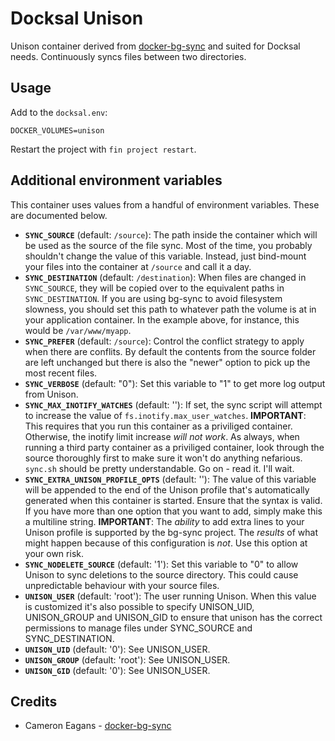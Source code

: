 # Docksal Unison

Unison container derived from [docker-bg-sync](https://github.com/cweagans/docker-bg-sync) and suited for 
Docksal needs. Continuously syncs files between two directories. 

## Usage

Add to the `docksal.env`:

```
DOCKER_VOLUMES=unison
```

Restart the project with `fin project restart`.

## Additional environment variables

This container uses values from a handful of environment variables. These are
documented below.

  * **`SYNC_SOURCE`** (default: `/source`): The path inside the container which
    will be used as the source of the file sync. Most of the time, you probably
    shouldn't change the value of this variable. Instead, just bind-mount your
    files into the container at `/source` and call it a day.
  * **`SYNC_DESTINATION`** (default: `/destination`): When files are changed in
    `SYNC_SOURCE`, they will be copied over to the equivalent paths in `SYNC_DESTINATION`.
    If you are using bg-sync to avoid filesystem slowness, you should set this
    path to whatever path the volume is at in your application container. In the
    example above, for instance, this would be `/var/www/myapp`.
  * **`SYNC_PREFER`** (default: `/source`): Control the conflict strategy to apply
    when there are conflits. By default the contents from the source folder are
    left unchanged but there is also the "newer" option to pick up the most
    recent files.
  * **`SYNC_VERBOSE`** (default: "0"): Set this variable to "1" to get more log
    output from Unison.
  * **`SYNC_MAX_INOTIFY_WATCHES`** (default: ''): If set, the sync script will
    attempt to increase the value of `fs.inotify.max_user_watches`. **IMPORTANT**:
    This requires that you run this container as a priviliged container. Otherwise,
    the inotify limit increase *will not work*. As always, when running a third
    party container as a priviliged container, look through the source thoroughly
    first to make sure it won't do anything nefarious. `sync.sh` should be pretty
    understandable. Go on - read it. I'll wait.
  * **`SYNC_EXTRA_UNISON_PROFILE_OPTS`** (default: ''): The value of this variable
    will be appended to the end of the Unison profile that's automatically generated
    when this container is started. Ensure that the syntax is valid. If you have
    more than one option that you want to add, simply make this a multiline string.
    **IMPORTANT**: The *ability* to add extra lines to your Unison profile is
    supported by the bg-sync project. The *results* of what might happen because
    of this configuration is *not*. Use this option at your own risk.
  * **`SYNC_NODELETE_SOURCE`** (default: '1'): Set this variable to "0" to allow
    Unison to sync deletions to the source directory. This could cause unpredictable
    behaviour with your source files.
  * **`UNISON_USER`** (default: 'root'): The user running Unison. When this value
    is customized it's also possible to specify UNISON_UID, UNISON_GROUP and
    UNISON_GID to ensure that unison has the correct permissions to manage files
    under SYNC_SOURCE and SYNC_DESTINATION.
  * **`UNISON_UID`** (default: '0'): See UNISON_USER.
  * **`UNISON_GROUP`** (default: 'root'): See UNISON_USER.
  * **`UNISON_GID`** (default: '0'): See UNISON_USER.

## Credits

* Cameron Eagans - [docker-bg-sync](https://github.com/cweagans/docker-bg-sync)
